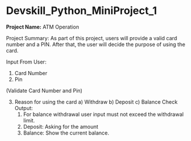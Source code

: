 # Devskill_Python_MiniProject_1

**Project Name:** ATM Operation

Project Summary: As part of this project, users will provide a valid card number and a PIN. After that, the user will decide the purpose of using the card.

Input From User:
1.  Card Number
2.  Pin

(Validate Card Number and Pin)

3. Reason for using the card
	a) Withdraw
	b) Deposit
	c) Balance Check
Output:
	1. For balance withdrawal user input must not exceed the withdrawal limit.
	2. Deposit: Asking for the amount
	3. Balance: Show the current balance.
